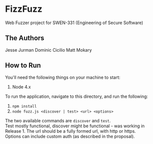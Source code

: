 # FizzFuzz
Web Fuzzer project for SWEN-331 (Engineering of Secure Software)

## The Authors
Jesse Jurman
Dominic Cicilio
Matt Mokary

## How to Run
You'll need the following things on your machine to start:  
1. Node 4.x

To run the application, navigate to this directory, and run the following:  
1. ```npm install```  
2. ```node fuzz.js <discover | test> <url> <options>```  

The two available commands are `discover` and `test`.  
Test mostly functional, discover might be functional - was working in Release 1.
The url should be a fully formed url, with http or https.  
Options can include custom auth (as described in the proposal).  
